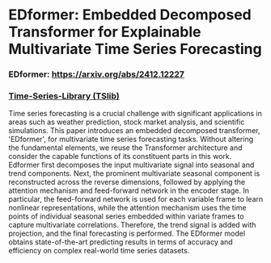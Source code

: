 # EDformer: Embedded Decomposed Transformer for Explainable Multivariate Time Series Forecasting
### EDformer: https://arxiv.org/abs/2412.12227
### [Time-Series-Library (TSlib)](https://github.com/thuml/Time-Series-Library)

Time series forecasting is a crucial challenge with significant applications in areas such as weather prediction, stock market analysis, and scientific simulations. This paper introduces an embedded decomposed transformer, 'EDformer', for multivariate time series forecasting tasks. Without altering the fundamental elements, we reuse the Transformer architecture and consider the capable functions of its constituent parts in this work. Edformer first decomposes the input multivariate signal into seasonal and trend components. Next, the prominent multivariate seasonal component is reconstructed across the reverse dimensions, followed by applying the attention mechanism and feed-forward network in the encoder stage. In particular, the feed-forward network is used for each variable frame to learn nonlinear representations, while the attention mechanism uses the time points of individual seasonal series embedded within variate frames to capture multivariate correlations. Therefore, the trend signal is added with projection, and the final forecasting is performed. The EDformer model obtains state-of-the-art predicting results in terms of accuracy and efficiency on complex real-world time series datasets.
